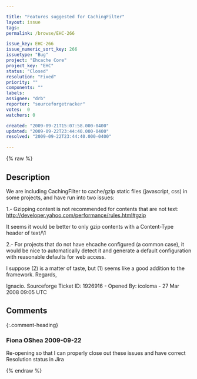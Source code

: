 ```yaml
---

title: "Features suggested for CachingFilter"
layout: issue
tags: 
permalink: /browse/EHC-266

issue_key: EHC-266
issue_numeric_sort_key: 266
issuetype: "Bug"
project: "Ehcache Core"
project_key: "EHC"
status: "Closed"
resolution: "Fixed"
priority: ""
components: ""
labels: 
assignee: "drb"
reporter: "sourceforgetracker"
votes:  0
watchers: 0

created: "2009-09-21T15:07:58.000-0400"
updated: "2009-09-22T23:44:40.000-0400"
resolved: "2009-09-22T23:44:40.000-0400"

---
```




{% raw %}



## Description

<div markdown="1" class="description">

We are including CachingFilter to cache/gzip static files (javascript, css) in some projects, and have run into two issues:

1.- Gzipping content is not recommended for contents that are not text:
http://developer.yahoo.com/performance/rules.html#gzip

It seems it would be better to only gzip contents with a Content-Type header of text/\1

2.- For projects that do not have ehcache configured (a common case), it would be nice to automatically detect it and generate a default configuration with reasonable defaults for web access.

I suppose (2) is a matter of taste, but (1) seems like a good addition to the framework. Regards,

Ignacio.
Sourceforge Ticket ID: 1926916 - Opened By: icoloma - 27 Mar 2008 09:05 UTC

</div>

## Comments


{:.comment-heading}
### **Fiona OShea** <span class="date">2009-09-22</span>

<div markdown="1" class="comment">

Re-opening so that I can properly close out these issues and have correct Resolution status in Jira

</div>



{% endraw %}

